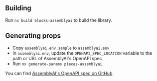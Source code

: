 ## Building

Run `nx build blocks-assemblyai` to build the library.

## Generating props

- Copy `assemblyai.env.sample` to `assemblyai.env`
- In `assemblyai.env`, update the `OPENAPI_SPEC_LOCATION` variable to the path or URL of AssemblyAI's OpenAPI spec
- Run `nx generate-params pieces-assemblyai`

You can find [AssemblyAI's OpenAPI spec on GitHub](https://github.com/AssemblyAI/assemblyai-api-spec/blob/main/openapi.yml).
